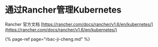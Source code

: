 # 通过Rancher管理Kubernetes

Rancher 官方文档 [https://rancher.com/docs/rancher/v1.6/en/kubernetes/](https://rancher.com/docs/rancher/v1.6/en/kubernetes/)

{% page-ref page="rbac-ji-cheng.md" %}



